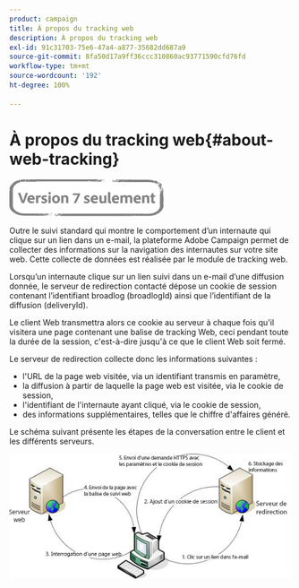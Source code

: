 ```yaml
---
product: campaign
title: À propos du tracking web
description: À propos du tracking web
exl-id: 91c31703-75e6-47a4-a877-35682dd687a9
source-git-commit: 8fa50d17a9ff36ccc310860ac93771590cfd76fd
workflow-type: tm+mt
source-wordcount: '192'
ht-degree: 100%

---
```


# À propos du tracking web{#about-web-tracking}

![](../../assets/v7-only.svg)

Outre le suivi standard qui montre le comportement d’un internaute qui clique sur un lien dans un e-mail, la plateforme Adobe Campaign permet de collecter des informations sur la navigation des internautes sur votre site web. Cette collecte de données est réalisée par le module de tracking web.

Lorsqu’un internaute clique sur un lien suivi dans un e-mail d’une diffusion donnée, le serveur de redirection contacté dépose un cookie de session contenant l’identifiant broadlog (broadlogId) ainsi que l’identifiant de la diffusion (deliveryId).

Le client Web transmettra alors ce cookie au serveur à chaque fois qu&#39;il visitera une page contenant une balise de tracking Web, ceci pendant toute la durée de la session, c&#39;est-à-dire jusqu&#39;à ce que le client Web soit fermé.

Le serveur de redirection collecte donc les informations suivantes :

* l&#39;URL de la page web visitée, via un identifiant transmis en paramètre,
* la diffusion à partir de laquelle la page web est visitée, via le cookie de session,
* l&#39;identifiant de l&#39;internaute ayant cliqué, via le cookie de session,
* des informations supplémentaires, telles que le chiffre d&#39;affaires généré.

Le schéma suivant présente les étapes de la conversation entre le client et les différents serveurs.

![](assets/d_ncs_integration_webtracking_structure1.png)
